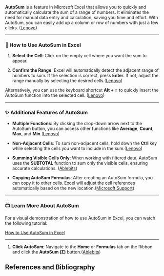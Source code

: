 
**AutoSum** is a feature in Microsoft Excel that allows you to quickly and automatically calculate the sum of a range of numbers. It eliminates the need for manual data entry and calculation, saving you time and effort. With AutoSum, you can easily add up a column or row of numbers with just a few clicks. ([Lenovo][1])

---

### 🔧 How to Use AutoSum in Excel

1. **Select the Cell**: Click on the empty cell where you want the sum to appear.



3. **Confirm the Range**: Excel will automatically detect the adjacent range of numbers to sum. If the selection is correct, press **Enter**. If not, adjust the range manually by selecting the desired cells.([Lenovo][3])

Alternatively, you can use the keyboard shortcut **Alt + =** to quickly insert the AutoSum function into the selected cell. ([Lenovo][3])

---

### ✨ Additional Features of AutoSum

* **Multiple Functions**: By clicking the drop-down arrow next to the AutoSum button, you can access other functions like **Average**, **Count**, **Max**, and **Min**.([Lenovo][3])

* **Non-Adjacent Cells**: To sum non-adjacent cells, hold down the **Ctrl** key while selecting the cells you want to include in the sum.([Lenovo][3])

* **Summing Visible Cells Only**: When working with filtered data, AutoSum uses the **SUBTOTAL** function to sum only the visible cells, ensuring accurate calculations. ([Ablebits][2])

* **Copying AutoSum Formulas**: After creating an AutoSum formula, you can copy it to other cells. Excel will adjust the cell references automatically based on the new location.([Microsoft Support][4])

---

### 📺 Learn More About AutoSum

For a visual demonstration of how to use AutoSum in Excel, you can watch the following tutorial:

[How to Use AutoSum in Excel](https://www.youtube.com/watch?v=xkOe8Vm6onM&utm_source=chatgpt.com)

---

1. **Click AutoSum**: Navigate to the **Home** or **Formulas** tab on the Ribbon and click the **AutoSum (Σ)** button.([Ablebits][2])

## References and Bibliography

[1]: https://www.lenovo.com/us/en/glossary/what-is-autosum/?srsltid=AfmBOoqgLhfbSZtmTSLlMCBvkAfjSEImEZLppSn3sBVLNoU8uSQkcP4p&utm_source=chatgpt.com "What is AutoSum? How do I Use It in Microsoft Excel? - Lenovo"
[2]: https://www.ablebits.com/office-addins-blog/howto-autosum-excel/?utm_source=chatgpt.com "How to use AutoSum in Excel - Ablebits.com"
[3]: https://www.lenovo.com/us/en/glossary/what-is-autosum/?srsltid=AfmBOorXoGjLLNI5bDLNZILWaquazfkncWkxdlvHCdlrlVakxDpW9uDZ&utm_source=chatgpt.com "What is AutoSum? How do I Use It in Microsoft Excel? - Lenovo"
[4]: https://support.microsoft.com/en-us/office/use-autosum-to-sum-numbers-in-excel-543941e7-e783-44ef-8317-7d1bb85fe706?utm_source=chatgpt.com "Use AutoSum to sum numbers in Excel - Microsoft Support"
